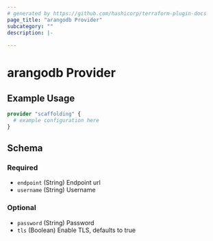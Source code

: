 ```yaml
---
# generated by https://github.com/hashicorp/terraform-plugin-docs
page_title: "arangodb Provider"
subcategory: ""
description: |-
  
---
```


# arangodb Provider



## Example Usage

```terraform
provider "scaffolding" {
  # example configuration here
}
```

<!-- schema generated by tfplugindocs -->
## Schema

### Required

- `endpoint` (String) Endpoint url
- `username` (String) Username

### Optional

- `password` (String) Password
- `tls` (Boolean) Enable TLS, defaults to true
